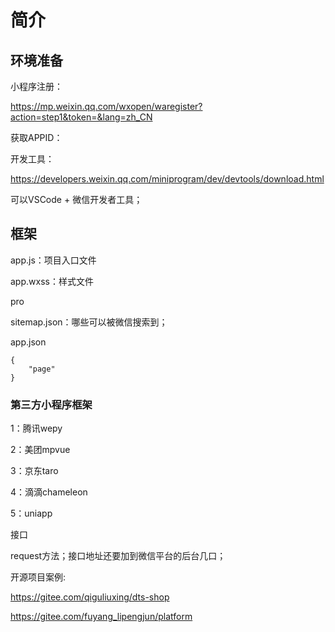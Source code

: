 # 简介



## 环境准备

小程序注册：

https://mp.weixin.qq.com/wxopen/waregister?action=step1&token=&lang=zh_CN

获取APPID：



开发工具：

https://developers.weixin.qq.com/miniprogram/dev/devtools/download.html

可以VSCode + 微信开发者工具；



## 框架

app.js：项目入口文件

app.wxss：样式文件

pro

sitemap.json：哪些可以被微信搜索到；



app.json

```vue
{
	"page"
}
```



### 第三方小程序框架

1：腾讯wepy

2：美团mpvue

3：京东taro

4：滴滴chameleon

5：uniapp



接口

request方法；接口地址还要加到微信平台的后台几口；



开源项目案例:

https://gitee.com/qiguliuxing/dts-shop

https://gitee.com/fuyang_lipengjun/platform